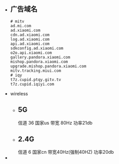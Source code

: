 - ## 广告域名
  ```
  # mitv
  ad.mi.com
  ad.xiaomi.com
  cdn.ad.xiaomi.com
  log.ad.xiaomi.com 
  api.ad.xiaomi.com 
  sdkconfig.ad.xiaomi.com 
  o2o.api.xiaomi.com 
  gallery.pandora.xiaomi.com 
  mishop.pandora.xiaomi.com 
  upgrade.mishop.pandora.xiaomi.com 
  mitv.tracking.miui.com
  # iqy
  t7z.cupid.ptqy.gitv.tv
  t7z.cupid.iqiyi.com
  ```
- wireless
	- ## 5G
	  信道 36 国家us 带宽 80Hz 功率21db
	- ## 2.4G
	  信道 6 国家cn 带宽40Hz(强制40HZ) 功率20db
-